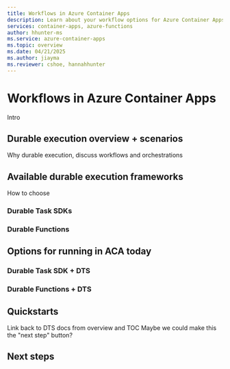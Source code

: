 ```yaml
---
title: Workflows in Azure Container Apps
description: Learn about your workflow options for Azure Container Apps.
services: container-apps, azure-functions
author: hhunter-ms
ms.service: azure-container-apps
ms.topic: overview
ms.date: 04/21/2025
ms.author: jiayma
ms.reviewer: cshoe, hannahhunter
---
```


# Workflows in Azure Container Apps

Intro

## Durable execution overview + scenarios
Why durable execution, discuss workflows and orchestrations

## Available durable execution frameworks
How to choose 

### Durable Task SDKs 

### Durable Functions 

## Options for running in ACA today

### Durable Task SDK + DTS 

### Durable Functions + DTS 

## Quickstarts
Link back to DTS docs from overview and TOC
Maybe we could make this the "next step" button?

## Next steps